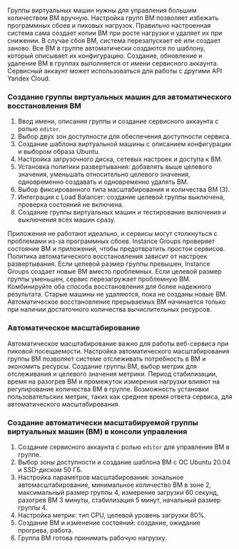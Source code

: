 Группы виртуальных машин нужны для управления большим количеством ВМ вручную.
Настройка групп ВМ позволяет избежать программных сбоев и пиковых нагрузок.
Правильно настроенная система сама создает копии ВМ при росте нагрузки и удаляет их при снижении.
В случае сбоя ВМ, система перезапускает её или создает заново.
Все ВМ в группе автоматически создаются по шаблону, который описывает их конфигурацию.
Создание, обновление и удаление ВМ в группах выполняется от имени сервисного аккаунта.
Сервисный аккаунт может использоваться для работы с другими API Yandex Cloud.

### Создание группы виртуальных машин для автоматического восстановления ВМ

1. Ввод имени, описания группы и создание сервисного аккаунта с ролью `editor`.
2. Выбор двух зон доступности для обеспечения доступности сервиса.
3. Создание шаблона виртуальной машины с описанием конфигурации и выбором образа Ubuntu.
4. Настройка загрузочного диска, сетевых настроек и доступа к ВМ.
5. Установка политики развертывания: добавлять выше целевого значения, уменьшать относительно целевого значения, одновременно создавать и одновременно удалять ВМ.
6. Выбор фиксированного типа масштабирования и количества ВМ (3).
7. Интеграция с Load Balancer: создание целевой группы выключена, проверка состояний не включена.
8. Создание группы виртуальных машин и тестирование включения и выключения всех машин сразу.

Приложения не работают идеально, и сервисы могут столкнуться с проблемами из-за программных сбоев.
Instance Groups проверяет состояние ВМ и приложений, чтобы предотвратить простои сервисов.
Политика автоматического восстановления зависит от настроек развертывания.
Если целевой размер группы превышен, Instance Groups создает новые ВМ вместо проблемных.
Если целевой размер группы уменьшен, сервис перезагружает проблемную ВМ.
Комбинируйте оба способа восстановления для более надежного результата.
Старые машины не удаляются, пока не созданы новые ВМ.
Автоматическое восстановление прерываемых ВМ начинается только при наличии достаточного количества вычислительных ресурсов.

### Автоматическое масштабирование

Автоматическое масштабирование важно для работы веб-сервиса при пиковой посещаемости.
Настройка автоматического масштабирования группы ВМ позволяет системе отслеживать потребность в ВМ и экономить ресурсы.
Создание группы ВМ, выбор метрик для отслеживания и целевого значения метрики.
Период стабилизации, время на разогрев ВМ и промежуток измерения нагрузки влияют на регулирование количества ВМ в группе.
Возможность установки пользовательских метрик, таких как среднее время ответа сервиса, для автоматического масштабирования.

### Создание автоматически масштабируемой группы виртуальных машин (ВМ) в консоли управления

1. Создание сервисного аккаунта с ролью `editor` для управления ВМ в группе.
2. Выбор зоны доступности и создание шаблона ВМ с ОС Ubuntu 20.04 и SSD-диском 50 ГБ.
3. Настройка параметров масштабирования: зональное автомасштабирование, минимальное количество ВМ в зоне 2, максимальный размер группы 4, измерение загрузки 60 секунд, разогрев ВМ 3 минуты, стабилизация 5 минут, начальный размер группы 4.
4. Настройка метрик: тип CPU, целевой уровень загрузки 80%.
5. Создание ВМ и изменение состояний: создание, ожидание прогрева, работа.
6. Группа ВМ готова принимать рабочую нагрузку.
